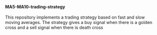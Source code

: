 #### MA5-MA10-trading-strategy
This repository implements a trading strategy based on fast and slow moving averages. The strategy gives a buy signal when there is a golden cross and a sell signal when there is death cross
